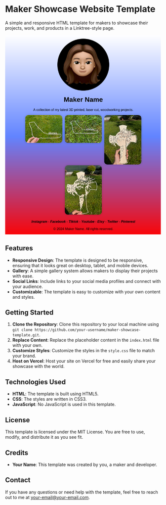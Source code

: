 # Maker Showcase Website Template
A simple and responsive HTML template for makers to showcase their projects, work, and products in a Linktree-style page.

![Preview](preview.png)

## Features
- **Responsive Design**: The template is designed to be responsive, ensuring that it looks great on desktop, tablet, and mobile devices.
- **Gallery**: A simple gallery system allows makers to display their projects with ease.
- **Social Links**: Include links to your social media profiles and connect with your audience.
- **Customizable**: The template is easy to customize with your own content and styles.

## Getting Started
1. **Clone the Repository**: Clone this repository to your local machine using `git clone https://github.com/your-username/maker-showcase-template.git`.
2. **Replace Content**: Replace the placeholder content in the `index.html` file with your own.
3. **Customize Styles**: Customize the styles in the `style.css` file to match your brand.
4. **Host on Vercel**: Host your site on Vercel for free and easily share your showcase with the world.

## Technologies Used
- **HTML**: The template is built using HTML5.
- **CSS**: The styles are written in CSS3.
- **JavaScript**: No JavaScript is used in this template.

## License
This template is licensed under the MIT License. You are free to use, modify, and distribute it as you see fit.

## Credits
- **Your Name**: This template was created by you, a maker and developer.

## Contact
If you have any questions or need help with the template, feel free to reach out to me at [your-email@your-email.com](mailto:your-email@your-email.com).
